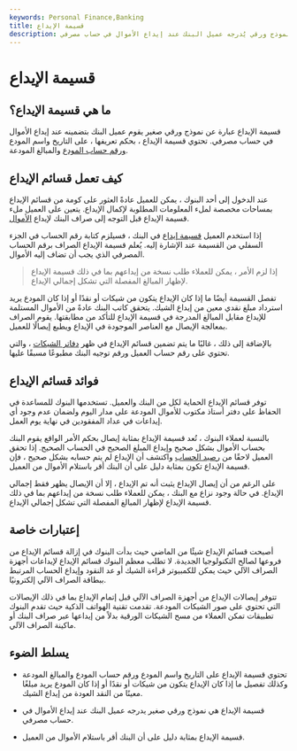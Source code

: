 ```yaml
---
keywords: Personal Finance,Banking
title: قسيمة الإيداع
description: قسيمة الإيداع هي نموذج ورقي يُدرجه عميل البنك عند إيداع الأموال في حساب مصرفي.
---
```


# قسيمة الإيداع
## ما هي قسيمة الإيداع؟

قسيمة الإيداع عبارة عن نموذج ورقي صغير يقوم عميل البنك بتضمينه عند إيداع الأموال في حساب مصرفي. تحتوي قسيمة الإيداع ، بحكم تعريفها ، على التاريخ واسم المودع [ورقم حساب المودع](/account-number) والمبالغ المودعة.

## كيف تعمل قسائم الإيداع

عند الدخول إلى أحد البنوك ، يمكن للعميل عادةً العثور على كومة من قسائم الإيداع بمساحات مخصصة لملء المعلومات المطلوبة لإكمال الإيداع. يتعين على العميل ملء قسيمة الإيداع قبل التوجه إلى صراف البنك لإيداع [الأموال](/fundsoffunds).

إذا استخدم العميل [قسيمة إيداع](/banking-and-securities-industry-committee-basic) في البنك ، فسيلزم كتابة رقم الحساب في الجزء السفلي من القسيمة عند الإشارة إليه. يُعلم قسيمة الإيداع الصراف برقم الحساب المصرفي الذي يجب أن تضاف إليه الأموال.

> إذا لزم الأمر ، يمكن للعملاء طلب نسخة من إيداعهم بما في ذلك قسيمة الإيداع لإظهار المبالغ المفصلة التي تشكل إجمالي الإيداع.

>

تفصل القسيمة أيضًا ما إذا كان الإيداع يتكون من شيكات أو نقدًا أو إذا كان المودع يريد استرداد مبلغ نقدي معين من إيداع الشيك. يتحقق كاتب البنك عادةً من الأموال المستلمة للإيداع مقابل المبالغ المدرجة في قسيمة الإيداع للتأكد من مطابقتها. يقوم الصراف بمعالجة الإيصال مع العناصر الموجودة في الإيداع ويطبع إيصالًا للعميل.

بالإضافة إلى ذلك ، غالبًا ما يتم تضمين قسائم الإيداع في ظهر [دفاتر الشيكات](/checkbook) ، والتي تحتوي على رقم حساب العميل ورقم توجيه البنك مطبوعًا مسبقًا عليها.

## فوائد قسائم الإيداع

توفر قسائم الإيداع الحماية لكل من البنك والعميل. تستخدمها البنوك للمساعدة في الحفاظ على دفتر أستاذ مكتوب للأموال المودعة على مدار اليوم ولضمان عدم وجود أي إيداعات في عداد المفقودين في نهاية يوم العمل.

بالنسبة لعملاء البنوك ، تُعد قسيمة الإيداع بمثابة إيصال بحكم الأمر الواقع يقوم البنك بحساب الأموال بشكل صحيح وإيداع المبلغ الصحيح في الحساب الصحيح. إذا تحقق العميل لاحقًا من [رصيد الحساب](/banking-and-securities-industry-committee-basic) واكتشف أن الإيداع لم يتم حسابه بشكل صحيح ، فإن قسيمة الإيداع تكون بمثابة دليل على أن البنك أقر باستلام الأموال من العميل.

على الرغم من أن إيصال الإيداع يثبت أنه تم الإيداع ، إلا أن الإيصال يظهر فقط إجمالي الإيداع. في حالة وجود نزاع مع البنك ، يمكن للعملاء طلب نسخة من إيداعهم بما في ذلك قسيمة الإيداع لإظهار المبالغ المفصلة التي تشكل إجمالي الإيداع.

## إعتبارات خاصة

أصبحت قسائم الإيداع شيئًا من الماضي حيث بدأت البنوك في إزالة قسائم الإيداع من فروعها لصالح التكنولوجيا الجديدة. لا تطلب معظم البنوك قسائم الإيداع لإيداعات أجهزة الصراف الآلي حيث يمكن للكمبيوتر قراءة الشيك أو عد النقود وإيداع الحساب المرتبط ببطاقة الصراف الآلي إلكترونيًا.

تتوفر إيصالات الإيداع من أجهزة الصراف الآلي قبل إتمام الإيداع بما في ذلك الإيصالات التي تحتوي على صور الشيكات المودعة. تقدمت تقنية الهواتف الذكية حيث تقدم البنوك تطبيقات تمكن العملاء من مسح الشيكات الورقية بدلاً من إيداعها عبر صراف البنك أو ماكينة الصراف الآلي.

## يسلط الضوء

- تحتوي قسيمة الإيداع على التاريخ واسم المودع ورقم حساب المودع والمبالغ المودعة وكذلك تفصيل ما إذا كان الإيداع يتكون من شيكات أو نقدًا أو إذا كان المودع يريد مبلغًا معينًا من النقد العودة من إيداع الشيك.

- قسيمة الإيداع هي نموذج ورقي صغير يدرجه عميل البنك عند إيداع الأموال في حساب مصرفي.

- قسيمة الإيداع بمثابة دليل على أن البنك أقر باستلام الأموال من العميل.

